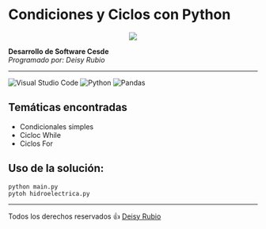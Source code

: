 # Condiciones y Ciclos con Python

<p align ="center">
<img whidth="200" heigth:"200" src="https://encrypted-tbn0.gstatic.com/images?q=tbn:ANd9GcSu3BGT57Y_Ct-X0mQ3faKvD-11HQX2tzYW2A&usqp=CAU"
</p>

**Desarrollo de Software Cesde**  
*Programado por: Deisy Rubio*
***
![Visual Studio Code](https://img.shields.io/badge/Visual%20Studio%20Code-0078d7.svg?style=for-the-badge&logo=visual-studio-code&logoColor=white)
![Python](https://img.shields.io/badge/python-3670A0?style=for-the-badge&logo=python&logoColor=ffdd54)
![Pandas](https://img.shields.io/badge/pandas-%23150458.svg?style=for-the-badge&logo=pandas&logoColor=white)   
## Temáticas encontradas
* Condicionales simples
* Cicloc While
* Ciclos For   
## Uso de la solución:
`python main.py`   
`pytoh hidroelectrica.py`
***
Todos los derechos reservados 👍 [Deisy Rubio](http://www.deisyrubio.com)

